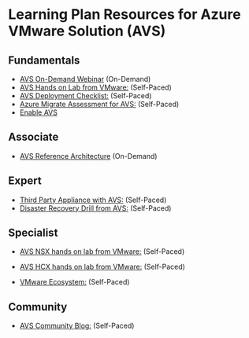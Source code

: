 
# Learning Plan Resources for Azure VMware Solution (AVS)

## Fundamentals

* [AVS On-Demand Webinar](https://docs.hol.vmware.com/catalog/) (On-Demand)
* [AVS Hands on Lab from VMware:](https://docs.hol.vmware.com/catalog/) (Self-Paced)
* [AVS Deployment Checklist:](https://docs.microsoft.com/en-us/azure/azure-vmware/production-ready-deployment-steps) (Self-Paced)
* [Azure Migrate Assessment for AVS:](https://docs.microsoft.com/en-us/azure/migrate/how-to-create-azure-vmware-solution-assessment) (Self-Paced)
* [Enable AVS](https://docs.microsoft.com/en-us/azure/azure-vmware/enable-azure-vmware-solution)

## Associate

* [AVS Reference Architecture](https://docs.microsoft.com/en-us/azure/azure-vmware/concepts-hub-and-spoke) (On-Demand)


## Expert

* [Third Party Appliance with AVS:](https://techcommunity.microsoft.com/t5/azure-migration/azure-vmware-solution-avs-connecting-3rd-party-networking-and/ba-p/1524297) (Self-Paced)
* [Disaster Recovery Drill from AVS:](https://docs.microsoft.com/en-us/azure/site-recovery/avs-tutorial-dr-drill-azure) (Self-Paced)

## Specialist

* [AVS NSX hands on lab from VMware:](https://docs.hol.vmware.com/catalog/) (Self-Paced)
* [AVS HCX hands on lab from VMware:](https://docs.hol.vmware.com/catalog/) (Self-Paced)

* [VMware Ecosystem:](https://docs.microsoft.com/en-us/azure/azure-vmware/ecosystem-back-up-vms) (Self-Paced)
## Community

* [AVS Community Blog:](https://techcommunity.microsoft.com/t5/azure-migration/bg-p/AzureMigrationBlogl) (Self-Paced)

